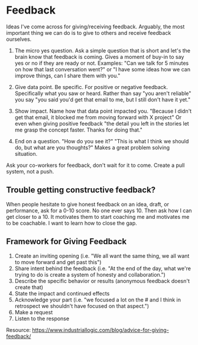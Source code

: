 # Feedback

Ideas I've come across for giving/receiving feedback. Arguably, the most important thing we can do is to give to others and receive feedback ourselves.

1. The micro yes question. Ask a simple question that is short and let's the brain know that feedback is coming. Gives a moment of buy-in to say yes or no if they are ready or not. Examples: "Can we talk for 5 minutes on how that last conversation went?" or "I have some ideas how we can improve things, can I share them with you."

2. Give data point. Be specific. For positive or negative feedback. Specifically what you saw or heard. Rather than say "you aren't reliable" you say "you said you'd get that email to me, but I still don't have it yet."

3. Show impact. Name how that data point impacted you. "Because I didn't get that email, it blocked me from moving forward with X project" Or even when giving positive feedback "the detail you left in the stories let me grasp the concept faster. Thanks for doing that."

4. End on a question. "How do you see it?" "This is what I think we should do, but what are you thoughts?" Makes a great problem solving situation.

Ask your co-workers for feedback, don't wait for it to come. Create a pull system, not a push.

## Trouble getting constructive feedback?

When people hesitate to give honest feedback on an idea, draft, or performance, ask for a 0-10 score. No one ever says 10. Then ask how I can get closer to a 10. It motivates them to start coaching me and motivates me to be coachable. I want to learn how to close the gap.

## Framework for Giving Feedback

1. Create an inviting opening (i.e. "We all want the same thing, we all want to move forward and get past this")
2. Share intent behind the feedback (i.e. "At the end of the day, what we're trying to do is create a system of honesty and collaboration.")
3. Describe the specific behavior or results (anonymous feedback doesn't create that)
4. State the impact and continued effects
5. Acknowledge your part (i.e. "we focused a lot on the # and I think in retrospect we shouldn't have focused on that aspect.")
6. Make a request
7. Listen to the response

Resource: https://www.industriallogic.com/blog/advice-for-giving-feedback/
